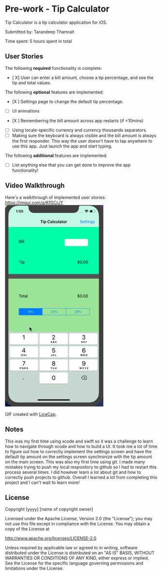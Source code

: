# Pre-work - Tip Calculator

Tip Calculator is a tip calculator application for iOS.

Submitted by: Tarandeep Thamrait

Time spent: 5 hours spent in total

## User Stories

The following **required** functionality is complete:

* [ X] User can enter a bill amount, choose a tip percentage, and see the tip and total values.

The following **optional** features are implemented:
* [X ] Settings page to change the default tip percentage.
* [ ] UI animations
* [X ] Remembering the bill amount across app restarts (if <10mins)
* [ ] Using locale-specific currency and currency thousands separators.
* [ ] Making sure the keyboard is always visible and the bill amount is always the first responder. This way the user doesn't have to tap anywhere to use this app. Just launch the app and start typing.

The following **additional** features are implemented:

- [ ] List anything else that you can get done to improve the app functionality!

## Video Walkthrough 

Here's a walkthrough of implemented user stories:
https://imgur.com/a/KfGCrJY
<img src='TipGif.gif' title='Video Walkthrough' width='' alt='Video Walkthrough' />

GIF created with [LiceCap](http://www.cockos.com/licecap/).

## Notes

This was my first time using xcode and swift so it was a challenge to learn how to navigate through xcode and how to build a UI.
It took me a lot of time to figure out how to correctly implement the settings screen and have the default tip amount on the settings screen synchronize with the tip amount on the main screen.
This was also my first time using git. I made many mistakes trying to push my local respository to github so I had to restart this process several times. I did however learn a lot about git and how to correctly push projects to github.
Overall I learned a lot from completing this project and I can't wait to learn more!

## License

Copyright [yyyy] [name of copyright owner]

Licensed under the Apache License, Version 2.0 (the "License");
you may not use this file except in compliance with the License.
You may obtain a copy of the License at

http://www.apache.org/licenses/LICENSE-2.0

Unless required by applicable law or agreed to in writing, software
distributed under the License is distributed on an "AS IS" BASIS,
WITHOUT WARRANTIES OR CONDITIONS OF ANY KIND, either express or implied.
See the License for the specific language governing permissions and
limitations under the License.
